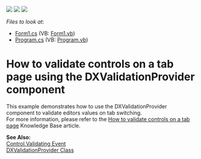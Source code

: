 <!-- default badges list -->
![](https://img.shields.io/endpoint?url=https://codecentral.devexpress.com/api/v1/VersionRange/128622972/13.1.4%2B)
[![](https://img.shields.io/badge/Open_in_DevExpress_Support_Center-FF7200?style=flat-square&logo=DevExpress&logoColor=white)](https://supportcenter.devexpress.com/ticket/details/E2456)
[![](https://img.shields.io/badge/📖_How_to_use_DevExpress_Examples-e9f6fc?style=flat-square)](https://docs.devexpress.com/GeneralInformation/403183)
<!-- default badges end -->
<!-- default file list -->
*Files to look at*:

* [Form1.cs](./CS/Form1.cs) (VB: [Form1.vb](./VB/Form1.vb))
* [Program.cs](./CS/Program.cs) (VB: [Program.vb](./VB/Program.vb))
<!-- default file list end -->
# How to validate controls on a tab page using the DXValidationProvider component


<p>This example demonstrates how to use the DXValidationProvider component to validate editors values on tab switching.<br />
For more information, please refer to the <a href="https://www.devexpress.com/Support/Center/p/A2708">How to validate controls on a tab page</a> Knowledge Base article.</p><p><strong>See Also:</strong><br />
<a href="http://msdn.microsoft.com/en-us/library/system.windows.forms.control.validating(VS.80).aspx">Control.Validating Event</a><br />
<a href="http://documentation.devexpress.com/#WindowsForms/clsDevExpressXtraEditorsDXErrorProviderDXValidationProvidertopic">DXValidationProvider Class</a></p>

<br/>


